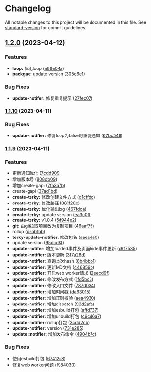 # Changelog

All notable changes to this project will be documented in this file. See [standard-version](https://github.com/conventional-changelog/standard-version) for commit guidelines.

## [1.2.0](https://github.com/overdev-l/terky/compare/v1.1.10...v1.2.0) (2023-04-12)


### Features

* **loop:** 优化loop ([a88e04a](https://github.com/overdev-l/terky/commit/a88e04a0da96d3f0c9039e836d325944d5794670))
* **packgae:** update version ([305c6e1](https://github.com/overdev-l/terky/commit/305c6e1e528e0ff3c5e8756a7b7936618fc45335))


### Bug Fixes

* **update-notifer:** 修复重复提示 ([27fec07](https://github.com/overdev-l/terky/commit/27fec07ae5e2d1aaf5e00c4490086e80461d690c))

### [1.1.10](https://github.com/overdev-l/terky/compare/v1.1.9...v1.1.10) (2023-04-11)


### Bug Fixes

* **update-notifier:** 修复loop为false时重复通知 ([67bc549](https://github.com/overdev-l/terky/commit/67bc549d4bb51b04125d7efb146455e3c272a7b1))

### [1.1.9](https://github.com/overdev-l/terky/compare/v1.0.1...v1.1.9) (2023-04-11)


### Features

* 更新通知优化 ([7cdd909](https://github.com/overdev-l/terky/commit/7cdd909ec16504c113cb0c7e8a9e9dcb5f9cc730))
* 增加版本号 ([808db09](https://github.com/overdev-l/terky/commit/808db09125a195ada238282e15b3175c99b81761))
* 增加create-gapi ([7fa3a7b](https://github.com/overdev-l/terky/commit/7fa3a7b31333ecca18fdbd8a3e4603148c76db82))
* create-gapi ([37ad1bd](https://github.com/overdev-l/terky/commit/37ad1bd560eb22e4d606c8ac263bc2ad058c66b3))
* **create-terky:** 修改创建文件方式 ([d1cffdc](https://github.com/overdev-l/terky/commit/d1cffdcb10f7933a662f9b7a7c3c25635be5cb63))
* **create-terky:** 修改路径 ([081f20c](https://github.com/overdev-l/terky/commit/081f20ce78bc47514e8f3168a8f321e8cd53739f))
* **create-terky:** 优化输出log ([467fdca](https://github.com/overdev-l/terky/commit/467fdcaf5131be96c1303db3f964d7b0d63436e3))
* **create-terky:** update version ([ea3c0ff](https://github.com/overdev-l/terky/commit/ea3c0ffbc0ed1205e8805e4b685e782647513717))
* **create-terky:** v1.0.4 ([5d944e2](https://github.com/overdev-l/terky/commit/5d944e24add190a0c00dd9326a71678961792b53))
* **git:** 由git拉取项目改为复制项目 ([46aaf75](https://github.com/overdev-l/terky/commit/46aaf7556378008c87f0ec4fc5557954efedeab4))
* rollup ([deab1bb](https://github.com/overdev-l/terky/commit/deab1bbd2512628a0340debcad13268785a931e1))
* **terky-update-notifier:** 修改包名 ([aaeeda0](https://github.com/overdev-l/terky/commit/aaeeda067277fbb8365ff948606ad9592a9608c3))
* update version ([95dcd8f](https://github.com/overdev-l/terky/commit/95dcd8facf45de89d7eb3e3b50ff715d60febe0b))
* **update-notifer:** 增加loaded事件及页面hide事件更新 ([c9f7535](https://github.com/overdev-l/terky/commit/c9f75357c349e679cc8b7207610c80920cbf338d))
* **update-notifier:** 版本更新 ([3f7a28d](https://github.com/overdev-l/terky/commit/3f7a28d2f947729f53fba455dd4d799c64cd32f4))
* **update-notifier:** 查询本次hash ([8b4bbb1](https://github.com/overdev-l/terky/commit/8b4bbb185ac917bb8449a2578c834e1c62367fa3))
* **update-notifier:** 更新MD文档 ([446859b](https://github.com/overdev-l/terky/commit/446859bd96462918114dffbc6bfc7956388d61f3))
* **update-notifier:** 开启web worker请求 ([2eecd9f](https://github.com/overdev-l/terky/commit/2eecd9f5e95800b84b5b68c76858d9361783515c))
* **update-notifier:** 修改发布方式 ([1fd5bc3](https://github.com/overdev-l/terky/commit/1fd5bc323e82f13ca8ff39c06624c219d0f13a37))
* **update-notifier:** 修改入口文件 ([787d034](https://github.com/overdev-l/terky/commit/787d0348bb7853ccd7ff0832bca27e2af253cd52))
* **update-notifier:** 增加时间戳 ([da63015](https://github.com/overdev-l/terky/commit/da6301515bdb2dd03586859995deb6cd19f61503))
* **update-notifier:** 增加正则校验 ([aea4930](https://github.com/overdev-l/terky/commit/aea4930dc1a25a054fcffc2fad68da47ae4f351c))
* **update-notifier:** 增加dispatch ([93d2afa](https://github.com/overdev-l/terky/commit/93d2afa70ccb8bdde21c789f38d0848cdf2feac6))
* **update-notifier:** 增加esbuild打包 ([affd737](https://github.com/overdev-l/terky/commit/affd7379d832807e3c99920858f876a021d494d0))
* **update-notifier:** 增加unbuild打包 ([c9cd6a7](https://github.com/overdev-l/terky/commit/c9cd6a74fbc5cebc07fac5112b4a8d24f6bf4546))
* **update-notifier:** rollup打包 ([3cdd2cb](https://github.com/overdev-l/terky/commit/3cdd2cb52d1078d1832bbd84d44ec5d3c7dd7ddd))
* **update-notifier:** version ([731e285](https://github.com/overdev-l/terky/commit/731e285c054aa65f3047287b5a616b199b662812))
* **update=notifier:** 增加发布命令 ([4904b7c](https://github.com/overdev-l/terky/commit/4904b7ccf711ba4050da010f94ce815241f73074))


### Bug Fixes

* 使用esbuild打包 ([67412c8](https://github.com/overdev-l/terky/commit/67412c8142346d7aaa62d4fd07989a8a865e4509))
* 修复web worker问题 ([f984030](https://github.com/overdev-l/terky/commit/f98403007e4e7c81ac1cb8c665639f7df179be9d))
